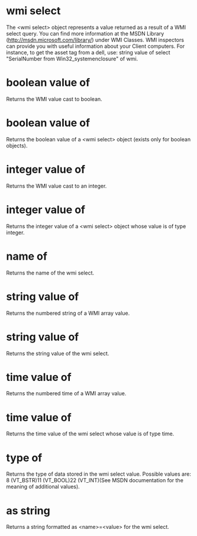 # wmi select

The &lt;wmi select&gt; object represents a value returned as a result of a WMI select query. You can find more information at the MSDN Library (http://msdn.microsoft.com/library/) under WMI Classes. WMI inspectors can provide you with useful information about your Client computers. For instance, to get the asset tag from a dell, use: string value of select &quot;SerialNumber from Win32_systemenclosure&quot; of wmi.

# boolean value <integer> of <wmi select>

Returns the WMI value cast to boolean.

# boolean value of <wmi select>

Returns the boolean value of a &lt;wmi select&gt; object (exists only for boolean objects).

# integer value <integer> of <wmi select>

Returns the WMI value cast to an integer.

# integer value of <wmi select>

Returns the integer value of a &lt;wmi select&gt; object whose value is of type integer.

# name of <wmi select>

Returns the name of the wmi select.

# string value <integer> of <wmi select>

Returns the numbered string of a WMI array value.

# string value of <wmi select>

Returns the string value of the wmi select.

# time value <integer> of <wmi select>

Returns the numbered time of a WMI array value.

# time value of <wmi select>

Returns the time value of the wmi select whose value is of type time.

# type of <wmi select>

Returns the type of data stored in the wmi select value. Possible values are: 8 (VT_BSTR)11 (VT_BOOL)22 (VT_INT)(See MSDN documentation for the meaning of additional values).

# <wmi select> as string

Returns a string formatted as &lt;name&gt;=&lt;value&gt; for the wmi select.
